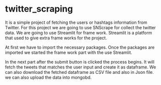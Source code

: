 # twitter_scraping
It is a simple project of fetching the users or hashtags information from Twitter. For this project we are going to use SNScrape for collect the twitter data. We are going to use Streamlit for frame work. Streamlit is a platform that used to give extra frame works for the project.

At first we have to import the necessary packages. Once the packages are imported we started the frame work part with the use Streamlit.

In the next part after the submit button is clicked the process begins. It will fetch the tweets that matches the user input and create it as dataframe. We can also download the fetched dataframe as CSV file and also in Json file. we can also upload the data into mongobd.

